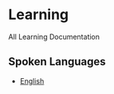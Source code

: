# Learning

All Learning Documentation

## Spoken Languages

* [English](spoken_languages\english\README.md)